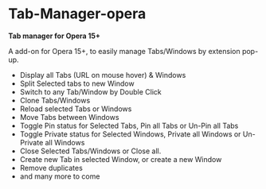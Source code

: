 Tab-Manager-opera
=================

<B>Tab manager for Opera 15+</B>

A add-on for Opera 15+, to easily manage Tabs/Windows by extension pop-up.

<ul>
  <li>Display all Tabs (URL on mouse hover) & Windows</li>
  <li>Split Selected tabs to new Window</li>
  <li>Switch to any Tab/Window by Double Click</li>
  <li>Clone Tabs/Windows</li>
  <li>Reload selected Tabs or Windows</li>
  <li>Move Tabs between Windows</li>
  <li>Toggle Pin status for Selected Tabs, Pin all Tabs or Un-Pin all Tabs</li>
  <li>Toggle Private status for Selected Windows, Private all Windows or Un-Private all Windows</li>
  <li>Close Selected Tabs/Windows or Close all.</li>
  <li>Create new Tab in selected Window, or create a new Window</li>
  <li>Remove duplicates</li>
  <li>and many more to come</li>
</ul>
